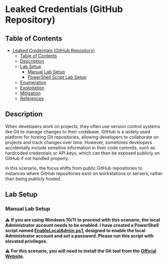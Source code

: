 # Leaked Credentials (GitHub Repository)

## Table of Contents

- [Leaked Credentials (GitHub Repository)](#leaked-credentials-github-repository)
  - [Table of Contents](#table-of-contents)
  - [Description](#description)
  - [Lab Setup](#lab-setup)
    - [Manual Lab Setup](#manual-lab-setup)
    - [PowerShell Script Lab Setup](#powershell-script-lab-setup)
  - [Enumeration](#enumeration)
  - [Exploitation](#exploitation)
  - [Mitigation](#mitigation)
  - [References](#references)

## Description

When developers work on projects, they often use version control systems like Git to manage changes to their codebase. GitHub is a widely used platform for hosting Git repositories, allowing developers to collaborate on projects and track changes over time. However, sometimes developers accidentally include sensitive information in their code commits, such as hardcoded credentials or API keys, which can then be exposed publicly on GitHub if not handled properly.

In this scenario, the focus shifts from public GitHub repositories to instances where GitHub repositories exist on workstations or servers, rather than being publicly hosted.

## Lab Setup

### Manual Lab Setup

:warning: <b>If you are using Windows 10/11 to proceed with this scenario, the local Administrator account needs to be enabled. I have created a PowerShell script named [EnableLocalAdmin.ps1](/Lab-Setup-Scripts/EnableLocalAdmin.ps1), designed to enable the local Administrator account and set a password. Please run this script with elevated privileges.</b>

:warning: <b>For this scenario, you will need to install the Git tool from the [Official Website](https://git-scm.com/downloads).</b>

